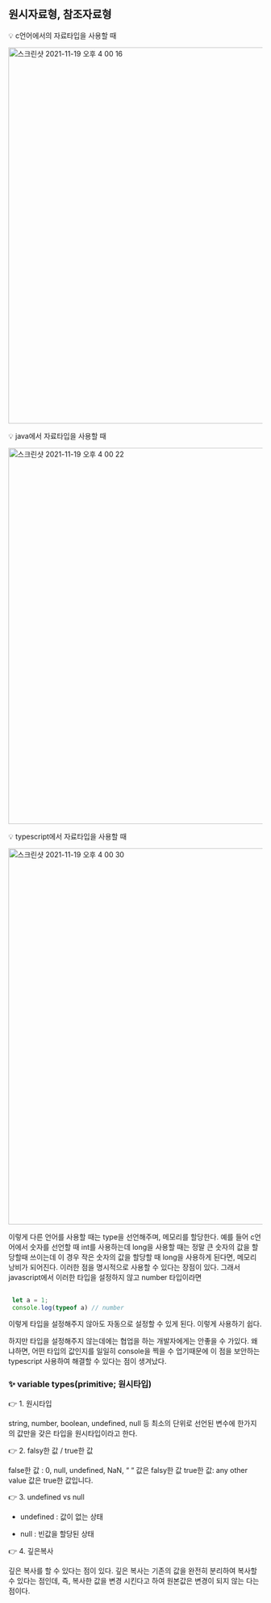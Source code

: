 ## 원시자료형, 참조자료형
💡 c언어에서의 자료타입을 사용할 때

<img width="745" alt="스크린샷 2021-11-19 오후 4 00 16" src="https://user-images.githubusercontent.com/80687195/142586959-67e28e80-af88-4807-8e63-314dcfb9dc39.png">


💡 java에서 자료타입을 사용할 때

<img width="745" alt="스크린샷 2021-11-19 오후 4 00 22" src="https://user-images.githubusercontent.com/80687195/142586956-3e869dc9-ed9c-4ec5-ab80-695601c386fa.png">


💡 typescript에서 자료타입을 사용할 때

<img width="745" alt="스크린샷 2021-11-19 오후 4 00 30" src="https://user-images.githubusercontent.com/80687195/142586973-cae826d0-36f4-46d6-9098-cf48b113805f.png">


이렇게 다른 언어를 사용할 때는 type을 선언해주며, 메모리를 할당한다. 예를 들어 c언어에서 숫자를 선언할 때 int를 사용하는데 long을 사용할 때는 정말 큰 숫자의 값을 할당할때 쓰이는데 이 경우 작은 숫자의 값을 할당할 때 long을 사용하게 된다면, 메모리낭비가 되어진다. 이러한 점을 명시적으로 사용할 수 있다는 장점이 있다. 그래서 javascript에서 이러한 타입을 설정하지 않고 number 타입이라면 

```js
 
 let a = 1;
 console.log(typeof a) // number

```

이렇게 타입을 설정해주지 않아도 자동으로 설정할 수 있게 된다. 이렇게 사용하기 쉽다.

하지만 타입을 설정해주지 않는데에는 협업을 하는 개발자에게는 안좋을 수 가있다. 왜냐하면, 어떤 타입의 값인지를 일일히 console을 찍을 수 업기때문에 이 점을 보안하는 typescript 사용하여 해결할 수 있다는 점이 생겨났다.

### ✨ variable types(primitive; 원시타입)

👉 1. 원시타입 

string, number, boolean, undefined, null 등
최소의 단위로 선언된 변수에 한가지의 값만을 갖은 타입을 원시타입이라고 한다.

👉 2. falsy한 값 / true한 값

false한 값 : 0, null, undefined, NaN, “ “ 값은 falsy한 값
true한 값: any other value 값은 true한 값입니다.

👉 3. undefined vs null

- undefined : 값이 없는 상태

- null : 빈값을 할당된 상태

👉 4. 깊은복사

깊은 복사를 할 수 있다는 점이 있다. 깊은 복사는 기존의 값을 완전히 분리하여 복사할 수 있다는 점인데, 즉, 복사한 값을 변경 시킨다고 하여 원본값은 변경이 되지 않는 다는 점이다.
